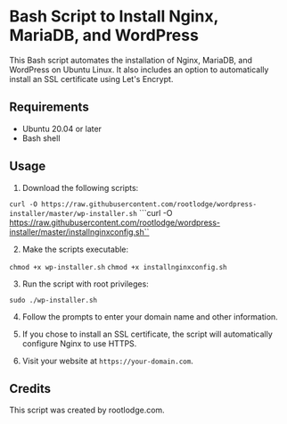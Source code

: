 # Bash Script to Install Nginx, MariaDB, and WordPress

This Bash script automates the installation of Nginx, MariaDB, and WordPress on Ubuntu Linux. It also includes an option to automatically install an SSL certificate using Let's Encrypt.

## Requirements

- Ubuntu 20.04 or later
- Bash shell

## Usage

1. Download the following scripts:

```curl -O https://raw.githubusercontent.com/rootlodge/wordpress-installer/master/wp-installer.sh```
```curl -O https://raw.githubusercontent.com/rootlodge/wordpress-installer/master/installnginxconfig.sh``


2. Make the scripts executable:

```chmod +x wp-installer.sh```
```chmod +x installnginxconfig.sh```

3. Run the script with root privileges:

```sudo ./wp-installer.sh```

4. Follow the prompts to enter your domain name and other information.

5. If you chose to install an SSL certificate, the script will automatically configure Nginx to use HTTPS.

6. Visit your website at `https://your-domain.com`.

## Credits

This script was created by rootlodge.com.
